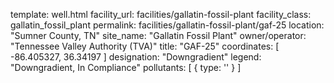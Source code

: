 template: well.html
facility_url: facilities/gallatin-fossil-plant
facility_class: gallatin_fossil_plant
permalink: facilities/gallatin-fossil-plant/gaf-25
location: "Sumner County, TN"
site_name: "Gallatin Fossil Plant"
owner/operator: "Tennessee Valley Authority (TVA)"
title: "GAF-25"
coordinates: [
  -86.405327,
  36.34197
]
designation: "Downgradient"
legend: "Downgradient, In Compliance"
pollutants: [
  {
    type: ''
  }
]

